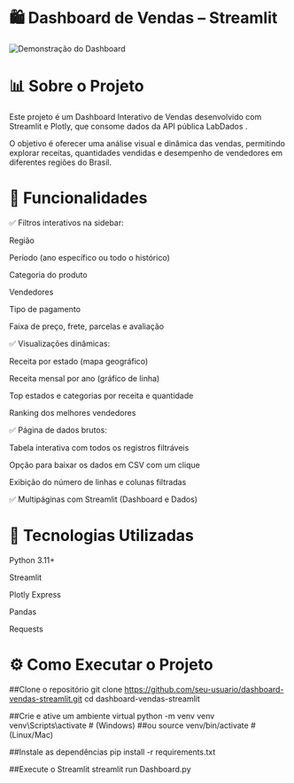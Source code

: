 # 🛍️ Dashboard de Vendas – Streamlit

![Demonstração do Dashboard](Dashboard.gif)

# 📊 Sobre o Projeto

Este projeto é um Dashboard Interativo de Vendas desenvolvido com Streamlit e Plotly, que consome dados da API pública LabDados
.

O objetivo é oferecer uma análise visual e dinâmica das vendas, permitindo explorar receitas, quantidades vendidas e desempenho de vendedores em diferentes regiões do Brasil.

# 🚀 Funcionalidades

✅ Filtros interativos na sidebar:

Região

Período (ano específico ou todo o histórico)

Categoria do produto

Vendedores

Tipo de pagamento

Faixa de preço, frete, parcelas e avaliação

✅ Visualizações dinâmicas:

Receita por estado (mapa geográfico)

Receita mensal por ano (gráfico de linha)

Top estados e categorias por receita e quantidade

Ranking dos melhores vendedores

✅ Página de dados brutos:

Tabela interativa com todos os registros filtráveis

Opção para baixar os dados em CSV com um clique

Exibição do número de linhas e colunas filtradas

✅ Multipáginas com Streamlit (Dashboard e Dados)

# 🧠 Tecnologias Utilizadas

Python 3.11+

Streamlit

Plotly Express

Pandas

Requests

# ⚙️ Como Executar o Projeto

##Clone o repositório
git clone https://github.com/seu-usuario/dashboard-vendas-streamlit.git
cd dashboard-vendas-streamlit

##Crie e ative um ambiente virtual
python -m venv venv
venv\Scripts\activate  # (Windows)
##ou
source venv/bin/activate  # (Linux/Mac)

##Instale as dependências
pip install -r requirements.txt

##Execute o Streamlit
streamlit run Dashboard.py

